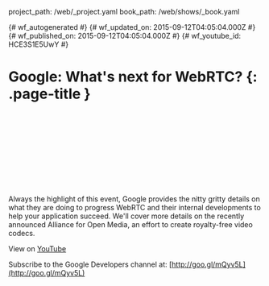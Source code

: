 project_path: /web/_project.yaml
book_path: /web/shows/_book.yaml

{# wf_autogenerated #}
{# wf_updated_on: 2015-09-12T04:05:04.000Z #}
{# wf_published_on: 2015-09-12T04:05:04.000Z #}
{# wf_youtube_id: HCE3S1E5UwY #}

# Google: What&#x27;s next for WebRTC? {: .page-title }


<div class="video-wrapper">
  <iframe class="devsite-embedded-youtube-video" data-video-id="HCE3S1E5UwY"
          data-autohide="1" data-showinfo="0" frameborder="0" allowfullscreen>
  </iframe>
</div>

Always the highlight of this event, Google provides the nitty gritty details on what they are doing to progress WebRTC and their internal developments to help your application succeed. We&#x27;ll cover more details on the recently announced Alliance for Open Media, an effort to create royalty-free video codecs.

View on [YouTube](https://youtu.be/HCE3S1E5UwY)

Subscribe to the Google Developers channel at: [http://goo.gl/mQyv5L](http://goo.gl/mQyv5L)
